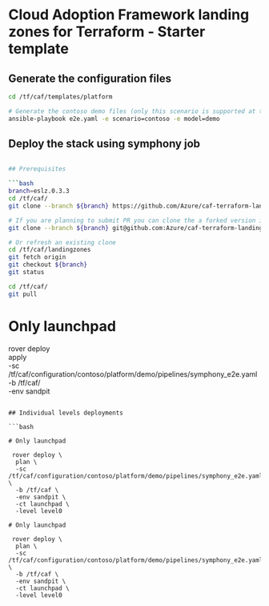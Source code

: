 # Cloud Adoption Framework landing zones for Terraform - Starter template

## Generate the configuration files

```bash
cd /tf/caf/templates/platform

# Generate the contoso demo files (only this scenario is supported at the moment. More to come)
ansible-playbook e2e.yaml -e scenario=contoso -e model=demo

```

## Deploy the stack using symphony job

```bash

## Prerequisites

```bash
branch=eslz.0.3.3
cd /tf/caf/
git clone --branch ${branch} https://github.com/Azure/caf-terraform-landingzones.git landingzones

# If you are planning to submit PR you can clone the a forked version instead
git clone --branch ${branch} git@github.com:Azure/caf-terraform-landingzones.git landingzones

# Or refresh an existing clone
cd /tf/caf/landingzones
git fetch origin
git checkout ${branch}
git status

cd /tf/caf/
git pull


```


# Only launchpad

 rover deploy \
  apply \
  -sc /tf/caf/configuration/contoso/platform/demo/pipelines/symphony_e2e.yaml \
  -b /tf/caf/ \
  -env sandpit

```

## Individual levels deployments

```bash

# Only launchpad

 rover deploy \
  plan \
  -sc /tf/caf/configuration/contoso/platform/demo/pipelines/symphony_e2e.yaml \
  -b /tf/caf \
  -env sandpit \
  -ct launchpad \
  -level level0

# Only launchpad

 rover deploy \
  plan \
  -sc /tf/caf/configuration/contoso/platform/demo/pipelines/symphony_e2e.yaml \
  -b /tf/caf \
  -env sandpit \
  -ct launchpad \
  -level level0

```